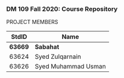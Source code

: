 ### DM 109 Fall 2020: Course Repository

PROJECT MEMBERS

| StdID  | Name |
| ------------- | ------------- |
| <b>63669</b>  | <b>Sabahat</b>  |
| 63624  | Syed Zulqarnain  |
| 63626  | Syed Muhammad Usman  | 
